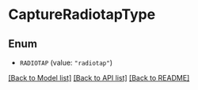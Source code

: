# CaptureRadiotapType

## Enum


* `RADIOTAP` (value: `"radiotap"`)


[[Back to Model list]](../README.md#documentation-for-models) [[Back to API list]](../README.md#documentation-for-api-endpoints) [[Back to README]](../README.md)


